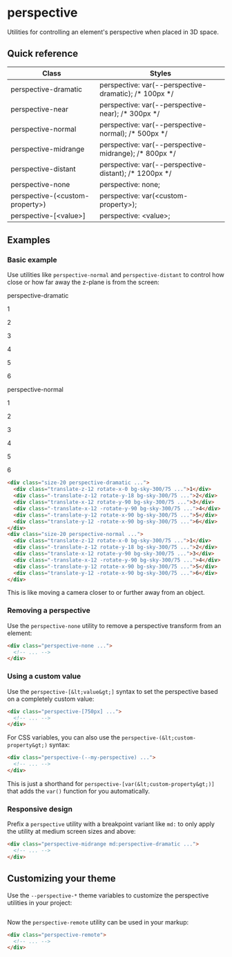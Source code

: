 # perspective

Utilities for controlling an element's perspective when placed in 3D space.


## Quick reference

| Class                           | Styles                                                  |
| ------------------------------- | ------------------------------------------------------- |
| perspective-dramatic            | perspective: var(--perspective-dramatic); /* 100px */   |
| perspective-near                | perspective: var(--perspective-near); /* 300px */       |
| perspective-normal              | perspective: var(--perspective-normal); /* 500px */     |
| perspective-midrange            | perspective: var(--perspective-midrange); /* 800px */   |
| perspective-distant             | perspective: var(--perspective-distant); /* 1200px */   |
| perspective-none                | perspective: none;                                      |
| perspective-(&lt;custom-property&gt;) | perspective: var(&lt;custom-property&gt;);                    |
| perspective-\[&lt;value&gt;\]         | perspective: &lt;value&gt;;                                   |

## Examples

### Basic example

Use utilities like `perspective-normal` and `perspective-distant` to control how close or how far away the z-plane is from the screen:

perspective-dramatic

1

2

3

4

5

6

perspective-normal

1

2

3

4

5

6

```html
<div class="size-20 perspective-dramatic ...">
  <div class="translate-z-12 rotate-x-0 bg-sky-300/75 ...">1</div>
  <div class="-translate-z-12 rotate-y-18 bg-sky-300/75 ...">2</div>
  <div class="translate-x-12 rotate-y-90 bg-sky-300/75 ...">3</div>
  <div class="-translate-x-12 -rotate-y-90 bg-sky-300/75 ...">4</div>
  <div class="-translate-y-12 rotate-x-90 bg-sky-300/75 ...">5</div>
  <div class="translate-y-12 -rotate-x-90 bg-sky-300/75 ...">6</div>
</div>
<div class="size-20 perspective-normal ...">
  <div class="translate-z-12 rotate-x-0 bg-sky-300/75 ...">1</div>
  <div class="-translate-z-12 rotate-y-18 bg-sky-300/75 ...">2</div>
  <div class="translate-x-12 rotate-y-90 bg-sky-300/75 ...">3</div>
  <div class="-translate-x-12 -rotate-y-90 bg-sky-300/75 ...">4</div>
  <div class="-translate-y-12 rotate-x-90 bg-sky-300/75 ...">5</div>
  <div class="translate-y-12 -rotate-x-90 bg-sky-300/75 ...">6</div>
</div>
```

This is like moving a camera closer to or further away from an object.

### Removing a perspective

Use the `perspective-none` utility to remove a perspective transform from an element:

```html
<div class="perspective-none ...">
  <!-- ... -->
</div>
```

### Using a custom value

Use the `perspective-[&lt;value&gt;]` syntax to set the perspective based on a completely custom value:

```html
<div class="perspective-[750px] ...">
  <!-- ... -->
</div>
```

For CSS variables, you can also use the `perspective-(&lt;custom-property&gt;)` syntax:

```html
<div class="perspective-(--my-perspective) ...">
  <!-- ... -->
</div>
```

This is just a shorthand for `perspective-[var(&lt;custom-property&gt;)]` that adds the `var()` function for you automatically.

### Responsive design

Prefix a `perspective` utility with a breakpoint variant like `md:` to only apply the utility at medium screen sizes and above:

```html
<div class="perspective-midrange md:perspective-dramatic ...">
  <!-- ... -->
</div>
```


## Customizing your theme

Use the `--perspective-*` theme variables to customize the perspective utilities in your project:

```css
```

Now the `perspective-remote` utility can be used in your markup:

```html
<div class="perspective-remote">
  <!-- ... -->
</div>
```


